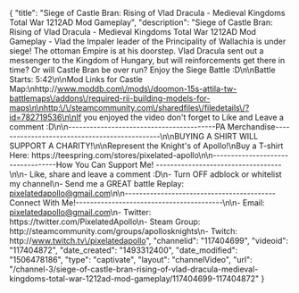 {
    "title": "Siege of Castle Bran: Rising of Vlad Dracula - Medieval Kingdoms Total War 1212AD Mod Gameplay",
    "description": "Siege of Castle Bran: Rising of Vlad Dracula - Medieval Kingdoms Total War 1212AD Mod Gameplay - Vlad the Impaler leader of the Principality of Wallachia is under siege!  The ottoman Empire is at his doorstep.  Vlad Dracula sent out a messenger to the Kingdom of Hungary, but will reinforcements get there in time? Or will Castle Bran be over run? Enjoy the Siege Battle :D\n\nBattle Starts: 5:42\n\nMod Links for Castle Map:\nhttp:\/\/www.moddb.com\/mods\/doomon-15s-attila-tw-battlemaps\/addons\/required-rii-building-models-for-maps\n\nhttp:\/\/steamcommunity.com\/sharedfiles\/filedetails\/?id=782719536\n\nIf you enjoyed the video don't forget to Like and Leave a comment :D\n\n-----------------------------------------PA Merchandise----------------------------------------------\n\nBUYING A SHIRT WILL SUPPORT A CHARITY!\n\nRepresent the Knight's of Apollo!\nBuy a T-shirt Here: https:\/\/teespring.com\/stores\/pixelated-apollo\n\n----------------------------------How You Can Support Me! -----------------------------------\n\n- Like, share and leave a comment :D\n- Turn OFF adblock or whitelist my channel\n- Send me a GREAT battle Replay: pixelatedapollo@gmail.com\n\n------------------------------------------Connect With Me!-----------------------------------------\n\n- Email: pixelatedapollo@gmail.com\n- Twitter: https:\/\/twitter.com\/PixelatedApollo\n- Steam Group:  http:\/\/steamcommunity.com\/groups\/apollosknights\n- Twitch: http:\/\/www.twitch.tv\/pixelatedapollo",
    "channelid": "117404699",
    "videoid": "117404872",
    "date_created": "1493312400",
    "date_modified": "1506478186",
    "type": "captivate",
    "layout": "channelVideo",
    "url": "\/channel-3\/siege-of-castle-bran-rising-of-vlad-dracula-medieval-kingdoms-total-war-1212ad-mod-gameplay\/117404699-117404872"
}